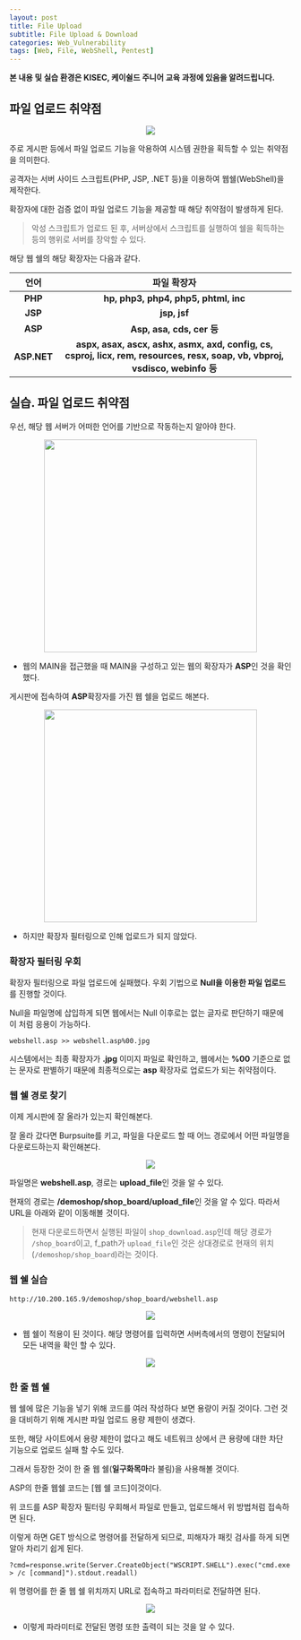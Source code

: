 ```yaml
---
layout: post
title: File Upload
subtitle: File Upload & Download
categories: Web_Vulnerability
tags: [Web, File, WebShell, Pentest]
---
```


**본 내용 및 실습 환경은 KISEC, 케이쉴드 주니어 교육 과정에 있음을 알려드립니다.**

## 파일 업로드 취약점

<p align="center">
<img src ="https://user-images.githubusercontent.com/78135526/179345672-fd75b54b-6a64-44b2-835d-08fe72ede21d.png">
</p>

주로 게시판 등에서 파일 업로드 기능을 악용하여 시스템 권한을 획득할 수 있는 취약점을 의미한다.

공격자는 서버 사이드 스크립트(PHP, JSP, .NET 등)을 이용하여 웹쉘(WebShell)을 제작한다.

확장자에 대한 검증 없이 파일 업로드 기능을 제공할 때 해당 취약점이 발생하게 된다.

> 악성 스크립트가 업로드 된 후, 서버상에서 스크립트를 실행하여 쉘을 획득하는 등의 행위로 서버를 장악할 수 있다.

해당 웹 쉘의 해당 확장자는 다음과 같다.

언어  | 파일 확장자 |
:-----: | :----------:|
**PHP**       | **hp, php3, php4, php5, phtml, inc**    | 
**JSP** | **jsp, jsf**   | 
**ASP** | **Asp, asa, cds, cer 등**  |
**ASP.NET** | **aspx, asax, ascx, ashx, asmx, axd, config, cs, csproj, licx, rem, resources, resx, soap, vb, vbproj, vsdisco, webinfo 등**  |

## 실습. 파일 업로드 취약점

우선, 해당 웹 서버가 어떠한 언어를 기반으로 작동하는지 알아야 한다.

<p align="center">
<img src ="https://user-images.githubusercontent.com/78135526/179345987-6195d56f-fe02-47c6-890f-e04a2e9d29d4.png" width = 380>
</p>

* 웹의 MAIN을 접근했을 때 MAIN을 구성하고 있는 웹의 확장자가 **ASP**인 것을 확인했다. 

게시판에 접속하여 **ASP**확장자를 가진 웹 쉘을 업로드 해본다.

<p align="center">
<img src ="https://user-images.githubusercontent.com/78135526/179346080-60038f8a-93b7-42cf-8069-2b674a2536c5.png" width = 380>
</p>

* 하지만 확장자 필터링으로 인해 업로드가 되지 않았다. 

### 확장자 필터링 우회

확장자 필터링으로 파일 업로드에 실패했다. 우회 기법으로 **Null을 이용한 파일 업로드**를 진행할 것이다.

Null을 파일명에 삽입하게 되면 웹에서는 Null 이후로는 없는 글자로 판단하기 때문에 이 처럼 응용이 가능하다.

```
webshell.asp >> webshell.asp%00.jpg 
```

시스템에서는 최종 확장자가 **.jpg** 이미지 파일로 확인하고, 웹에서는 **%00** 기준으로 없는 문자로 판별하기 때문에 최종적으로는 **asp** 확장자로 업로드가 되는 취약점이다.

### 웹 쉘 경로 찾기

이제 게시판에 잘 올라가 있는지 확인해본다.

잘 올라 갔다면 Burpsuite를 키고, 파일을 다운로드 할 때 어느 경로에서 어떤 파일명을 다운로드하는지 확인해본다.

<p align="center">
<img src ="https://user-images.githubusercontent.com/78135526/179348613-f8969d67-a18f-4369-9900-93ed0f7a97cd.png">
</p>

파일명은 **webshell.asp**, 경로는 **upload_file**인 것을 알 수 있다.

현재의 경로는 **/demoshop/shop_board/upload_file**인 것을 알 수 있다. 따라서 URL을 아래와 같이 이동해볼 것이다.

> 현재 다운로드하면서 실행된 파일이 `shop_download.asp`인데 해당 경로가 `/shop_board`이고, f_path가 `upload_file`인 것은 상대경로로 현재의 위치(`/demoshop/shop_board`)라는 것이다.

### 웹 쉘 실습

```
http://10.200.165.9/demoshop/shop_board/webshell.asp
```

<p align="center">
<img src ="https://user-images.githubusercontent.com/78135526/179348898-f75fc06e-99a3-4d18-a864-343ed0ec88a6.png">
</p>

* 웹 쉘이 적용이 된 것이다. 해당 명령어를 입력하면 서버측에서의 명령이 전달되어 모든 내역을 확인 할 수 있다.

<p align="center">
<img src ="https://user-images.githubusercontent.com/78135526/179349133-c94e4c0f-dc80-41f2-9e9b-8f319dd10058.png">
</p>

### 한 줄 웹 쉘

웹 쉘에 많은 기능을 넣기 위해 코드를 여러 작성하다 보면 용량이 커질 것이다. 그런 것을 대비하기 위해 게시판 파일 업로드 용량 제한이 생겼다.

또한, 해당 사이트에서 용량 제한이 없다고 해도 네트워크 상에서 큰 용량에 대한 차단 기능으로 업로드 실패 할 수도 있다.

그래서 등장한 것이 한 줄 웹 쉘(**일구화목마**라 불림)을 사용해볼 것이다.

ASP의 한줄 웹쉘 코드는 [웹 쉘 코드]이것이다.

위 코드를 ASP 확장자 필터링 우회해서 파일로 만들고, 업로드해서 위 방법처럼 접속하면 된다.

이렇게 하면 GET 방식으로 명령어를 전달하게 되므로, 피해자가 패킷 검사를 하게 되면 알아 차리기 쉽게 된다.

```
?cmd=response.write(Server.CreateObject("WSCRIPT.SHELL").exec("cmd.exe > /c [command]").stdout.readall)
```

위 명령어를 한 줄 웹 쉘 위치까지 URL로 접속하고 파라미터로 전달하면 된다.

<p align="center">
<img src ="https://user-images.githubusercontent.com/78135526/179349607-a234b976-f8e4-41e7-813b-72b067864e72.png
">
</p>

* 이렇게 파라미터로 전달된 명령 또한 출력이 되는 것을 알 수 있다.
